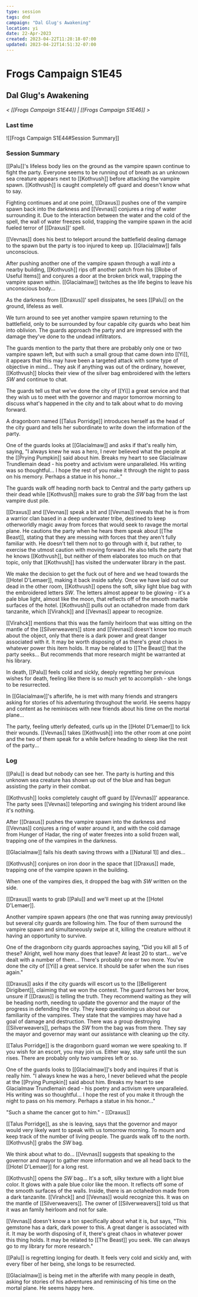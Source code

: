 ```yaml
---
type: session
tags: dnd
campaign: "Dal Glug's Awakening"
location: yi
date: 22-Apr-2023
created: 2023-04-22T11:28:18-07:00
updated: 2023-04-22T14:51:32-07:00
---
```

# Frogs Campaign S1E45
## **Dal Glug's Awakening**
*< [[Frogs Campaign S1E44]] | [[Frogs Campaign S1E46]] >*

### Last time
![[Frogs Campaign S1E44#Session Summary]]

### Session Summary
[[Palu]]'s lifeless body lies on the ground as the vampire spawn continue to fight the party. Everyone seems to be running out of breath as an unknown sea creature appears next to [[Kothvush]] before attacking the vampire spawn. [[Kothvush]] is caught completely off guard and doesn't know what to say.

Fighting continues and at one point, [[Draxus]] pushes one of the vampire spawn back into the darkness and [[Vevnas]] conjures a ring of water surrounding it. Due to the interaction between the water and the cold of the spell, the wall of water freezes solid, trapping the vampire spawn in the acid fueled terror of [[Draxus]]' spell.

[[Vevnas]] does his best to teleport around the battlefield dealing damage to the spawn but the party is too injured to keep up. [[Glacialmaw]] falls unconscious.

After pushing another one of the vampire spawn through a wall *into* a nearby building, [[Kothvush]] rips off another patch from his [[Robe of Useful Items]] and conjures a door at the broken brick wall, trapping the vampire spawn within. [[Glacialmaw]] twitches as the life begins to leave his unconscious body...

As the darkness from [[Draxus]]' spell dissipates, he sees [[Palu]] on the ground, lifeless as well.

We turn around to see yet another vampire spawn returning to the battlefield, only to be surrounded by four capable city guards who beat him into oblivion. The guards approach the party and are impressed with the damage they've done to the undead infiltrators.

The guards mention to the party that there are probably only one or two vampire spawn left, but with such a small group that came down into [[Yi]], it appears that this may have been a targeted attack with some type of objective in mind... They ask if anything was out of the ordinary, however, [[Kothvush]] blocks their view of the silver bag embroidered with the letters *SW* and continue to chat.

The guards tell us that we've done the city of [[Yi]] a great service and that they wish us to meet with the governor and mayor tomorrow morning to discuss what's happened in the city and to talk about what to do moving forward.

A dragonborn named [[Talus Porridge]] introduces herself as the head of the city guard and tells her subordinate to write down the information of the party.

One of the guards looks at [[Glacialmaw]] and asks if that's really him, saying, "I always knew he was a hero, I never believed what the people at the [[Prying Pumpkin]] said about him. Breaks my heart to see Glacialmaw Trundlemain dead - his poetry and activism were unparalleled. His writing was so thoughtful... I hope the rest of you make it through the night to pass on his memory. Perhaps a statue in his honor..."

The guards walk off heading north back to Central and the party gathers up their dead while [[Kothvush]] makes sure to grab the *SW* bag from the last vampire dust pile.

[[Draxus]] and [[Vevnas]] speak a bit and [[Vevnas]] reveals that he is from a warrior clan based in a deep underwater tribe, destined to keep otherworldly magic away from forces that would seek to ravage the mortal plane. He cautions the party when he hears them speak about [[The Beast]], stating that they are messing with forces that they aren't fully familiar with. He doesn't tell them not to go through with it, but rather, to exercise the utmost caution with moving forward. He also tells the party that he knows [[Kothvush]], but neither of them elaborates too much on that topic, only that [[Kothvush]] has visited the underwater library in the past.

We make the decision to get the fuck out of here and we head towards the [[Hotel D'Lemaer]], making it back inside safely. Once we have laid out our dead in the other room, [[Kothvush]] opens the soft, silky light blue bag with the embroidered letters *SW*. The letters almost appear to be glowing - it's a pale blue light, almost like the moon, that reflects off of the smooth marble surfaces of the hotel. [[Kothvush]] pulls out an octahedron made from dark tanzanite, which [[Virahck]] and [[Vevnas]] appear to recognize.

[[Virahck]] mentions that this was the family heirloom that was sitting on the mantle of the [[Silverweavers]] store and [[Vevnas]] doesn't know too much about the object, only that there is a dark power and great danger associated with it. It may be worth disposing of as there's great chaos in whatever power this item holds. It may be related to [[The Beast]] that the party seeks... But recommends that more research might be warranted at his library.

In death, [[Palu]] feels cold and sickly, deeply regretting her previous wishes for death, feeling like there is so much yet to accomplish - she longs to be resurrected.

In [[Glacialmaw]]'s afterlife, he is met with many friends and strangers asking for stories of his adventuring throughout the world. He seems happy and content as he reminisces with new friends about his time on the mortal plane...

The party, feeling utterly defeated, curls up in the [[Hotel D'Lemaer]] to lick their wounds. [[Vevnas]] takes [[Kothvush]] into the other room at one point and the two of them speak for a while before heading to sleep like the rest of the party...

### Log
[[Palu]] is dead but nobody can see her. The party is hurting and this unknown sea creature has shown up out of the blue and has begun assisting the party in their combat.

[[Kothvush]] looks completely caught off guard by [[Vevnas]]' appearance. The party sees [[Vevnas]] teleporting and swinging his trident around like it's nothing.

After [[Draxus]] pushes the vampire spawn into the darkness and [[Vevnas]] conjures a ring of water around it, and with the cold damage from Hunger of Hadar, the ring of water freezes into a solid frozen wall, trapping one of the vampires in the darkness.

[[Glacialmaw]] fails his death saving throws with a [[Natural 1]] and dies...

[[Kothvush]] conjures on iron door in the space that [[Draxus]] made, trapping one of the vampire spawn in the building.

When one of the vampires dies, it dropped the bag with *SW* written on the side.

[[Draxus]] wants to grab [[Palu]] and we'll meet up at the [[Hotel D'Lemaer]].

Another vampire spawn appears (the one that was running away previously) but several city guards are following him. The four of them surround the vampire spawn and simultaneously swipe at it, killing the creature without it having an opportunity to survive.

One of the dragonborn city guards approaches saying, "Did you kill all 5 of these? Alright, well how many does that leave? At least 20 to start... we've dealt with a number of them... There's probably one or two more. You've done the city of [[Yi]] a great service. It should be safer when the sun rises again."

[[Draxus]] asks if the city guards will escort us to the [[Belligerent Dirigibent]], claiming that we won the contest. The guard furrows her brow, unsure if [[Draxus]] is telling the truth. They recommend waiting as they will be heading north, needing to update the governor and the mayor of the progress in defending the city. They keep questioning us about our familiarity of the vampires. They state that the vampires may have had a goal of damage and destruction. There was a group destroying [[Silverweavers]], perhaps the *SW* from the bag was from there. They say the mayor and governor may want our assistance with cleaning up the city.

[[Talus Porridge]] is the dragonborn guard woman we were speaking to. If you wish for an escort, you may join us. Either way, stay safe until the sun rises. There are probably only two vampires left or so.

One of the guards looks to [[Glacialmaw]]'s body and inquires if that is really him. "I always knew he was a hero, I never believed what the people at the [[Prying Pumpkin]] said about him. Breaks my heart to see Glacialmaw Trundlemain dead - his poetry and activism were unparalleled. His writing was so thoughtful... I hope the rest of you make it through the night to pass on his memory. Perhaps a statue in his honor..."

"Such a shame the cancer got to him." - [[Draxus]]

[[Talus Porridge]], as she is leaving, says that the governor and mayor would very likely want to speak with us tomorrow morning. To mourn and keep track of the number of living people. The guards walk off to the north. [[Kothvush]] grabs the *SW* bag.

We think about what to do... [[Vevnas]] suggests that speaking to the governor and mayor to gather more information and we all head back to the [[Hotel D'Lemaer]] for a long rest.

[[Kothvush]] opens the *SW* bag... It's a soft, silky texture with a light blue color. It glows with a pale blue color like the moon. It reflects off some of the smooth surfaces of the walls. Inside, there is an octahedron made from a dark tanzanite. [[Virahck]] and [[Vevnas]] would recognize this. It was on the mantle of [[Silverweavers]]. The owner of [[Silverweavers]] told us that it was an family heirloom and not for sale.

[[Vevnas]] doesn't know a ton specifically about what it is, but says, "This gemstone has a dark, dark power to this. A great danger is associated with it. It may be worth disposing of it, there's great chaos in whatever power this thing holds. It may be related to [[The Beast]] you seek. We can always go to my library for more research."

[[Palu]] is regretting longing for death. It feels very cold and sickly and, with every fiber of her being, she longs to be resurrected.

[[Glacialmaw]] is being met in the afterlife with many people in death, asking for stories of his adventures and reminiscing of his time on the mortal plane. He seems happy here.